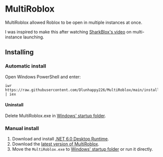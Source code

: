 # MultiRoblox
MultiRoblox allowed Roblox to be open in multiple instances at once.

I was inspired to make this after watching [SharkBlox's video](https://www.youtube.com/watch?v=zUGn49Hjegc) on multi-instance launching.

## Installing
### Automatic install
Open Windows PowerShell and enter:
```
iwr https://raw.githubusercontent.com/Dlunhappy226/MultiRoblox/main/install.ps1 | iex
```
#### Uninstall
Delete MultiRoblox.exe in [Windows' startup folder](https://www.dell.com/support/kbdoc/en-us/000124550/how-to-add-app-to-startup-in-windows-10).
### Manual install
1. Download and install [.NET 6.0 Desktop Runtime](https://dotnet.microsoft.com/en-us/download/dotnet/thank-you/runtime-6.0.36-windows-x64-installer).
2. Download the [latest version of MultiRoblox](https://github.com/bloxstraplabs/bloxstrap/releases/latest).
3. Move the `MultiRoblox.exe` to [Windows' startup folder](https://www.dell.com/support/kbdoc/en-us/000124550/how-to-add-app-to-startup-in-windows-10) or run it directly.